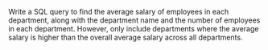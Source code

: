 Write a SQL query to find the average salary of employees in each department, along with the 
department name and the number of employees in each department. However, only include 
departments where the average salary is higher than the overall average salary across all departments. 
